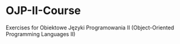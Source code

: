 # OJP-II-Course
Exercises for Obiektowe Języki Programowania II (Object-Oriented Programming Languages II)
